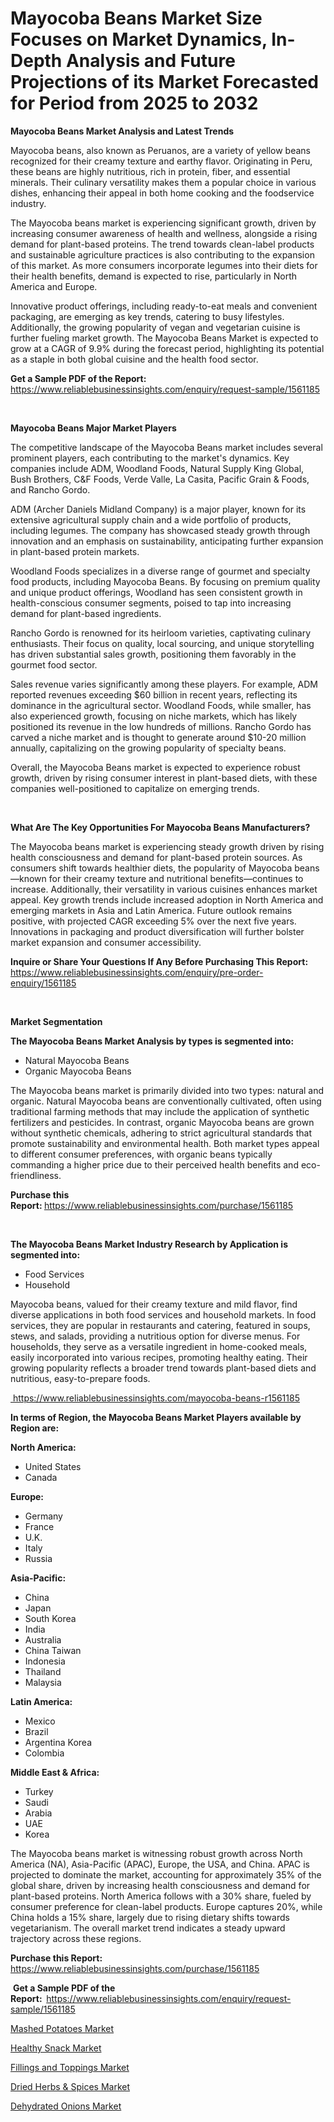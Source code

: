 <p><h1>Mayocoba Beans Market Size Focuses on Market Dynamics, In-Depth Analysis and Future Projections of its Market Forecasted for Period from 2025 to 2032</h1></p><p><strong>Mayocoba Beans Market Analysis and Latest Trends</strong></p>
<p><p>Mayocoba beans, also known as Peruanos, are a variety of yellow beans recognized for their creamy texture and earthy flavor. Originating in Peru, these beans are highly nutritious, rich in protein, fiber, and essential minerals. Their culinary versatility makes them a popular choice in various dishes, enhancing their appeal in both home cooking and the foodservice industry.</p><p>The Mayocoba beans market is experiencing significant growth, driven by increasing consumer awareness of health and wellness, alongside a rising demand for plant-based proteins. The trend towards clean-label products and sustainable agriculture practices is also contributing to the expansion of this market. As more consumers incorporate legumes into their diets for their health benefits, demand is expected to rise, particularly in North America and Europe.</p><p>Innovative product offerings, including ready-to-eat meals and convenient packaging, are emerging as key trends, catering to busy lifestyles. Additionally, the growing popularity of vegan and vegetarian cuisine is further fueling market growth. The Mayocoba Beans Market is expected to grow at a CAGR of 9.9% during the forecast period, highlighting its potential as a staple in both global cuisine and the health food sector.</p></p>
<p><strong>Get a Sample PDF of the Report:&nbsp;</strong> <a href="https://www.reliablebusinessinsights.com/enquiry/request-sample/1561185?utm_campaign=63&utm_medium=2&utm_source=Github&utm_content=ia&utm_term=14022025&utm_id=mayocoba-beans">https://www.reliablebusinessinsights.com/enquiry/request-sample/1561185</a></p>
<p>&nbsp;</p>
<p><strong>Mayocoba Beans Major Market Players</strong></p>
<p><p>The competitive landscape of the Mayocoba Beans market includes several prominent players, each contributing to the market's dynamics. Key companies include ADM, Woodland Foods, Natural Supply King Global, Bush Brothers, C&F Foods, Verde Valle, La Casita, Pacific Grain & Foods, and Rancho Gordo.</p><p>ADM (Archer Daniels Midland Company) is a major player, known for its extensive agricultural supply chain and a wide portfolio of products, including legumes. The company has showcased steady growth through innovation and an emphasis on sustainability, anticipating further expansion in plant-based protein markets.</p><p>Woodland Foods specializes in a diverse range of gourmet and specialty food products, including Mayocoba Beans. By focusing on premium quality and unique product offerings, Woodland has seen consistent growth in health-conscious consumer segments, poised to tap into increasing demand for plant-based ingredients.</p><p>Rancho Gordo is renowned for its heirloom varieties, captivating culinary enthusiasts. Their focus on quality, local sourcing, and unique storytelling has driven substantial sales growth, positioning them favorably in the gourmet food sector.</p><p>Sales revenue varies significantly among these players. For example, ADM reported revenues exceeding $60 billion in recent years, reflecting its dominance in the agricultural sector. Woodland Foods, while smaller, has also experienced growth, focusing on niche markets, which has likely positioned its revenue in the low hundreds of millions. Rancho Gordo has carved a niche market and is thought to generate around $10-20 million annually, capitalizing on the growing popularity of specialty beans.</p><p>Overall, the Mayocoba Beans market is expected to experience robust growth, driven by rising consumer interest in plant-based diets, with these companies well-positioned to capitalize on emerging trends.</p></p>
<p>&nbsp;</p>
<p><strong>What Are The Key Opportunities For Mayocoba Beans Manufacturers?</strong></p>
<p><p>The Mayocoba beans market is experiencing steady growth driven by rising health consciousness and demand for plant-based protein sources. As consumers shift towards healthier diets, the popularity of Mayocoba beans—known for their creamy texture and nutritional benefits—continues to increase. Additionally, their versatility in various cuisines enhances market appeal. Key growth trends include increased adoption in North America and emerging markets in Asia and Latin America. Future outlook remains positive, with projected CAGR exceeding 5% over the next five years. Innovations in packaging and product diversification will further bolster market expansion and consumer accessibility.</p></p>
<p><strong>Inquire or Share Your Questions If Any Before Purchasing This Report:</strong> <a href="https://www.reliablebusinessinsights.com/enquiry/pre-order-enquiry/1561185?utm_campaign=63&utm_medium=2&utm_source=Github&utm_content=ia&utm_term=14022025&utm_id=mayocoba-beans">https://www.reliablebusinessinsights.com/enquiry/pre-order-enquiry/1561185</a></p>
<p>&nbsp;</p>
<p><strong>Market Segmentation</strong></p>
<p><strong>The Mayocoba Beans Market Analysis by types is segmented into:</strong></p>
<p><ul><li>Natural Mayocoba Beans</li><li>Organic Mayocoba Beans</li></ul></p>
<p><p>The Mayocoba beans market is primarily divided into two types: natural and organic. Natural Mayocoba beans are conventionally cultivated, often using traditional farming methods that may include the application of synthetic fertilizers and pesticides. In contrast, organic Mayocoba beans are grown without synthetic chemicals, adhering to strict agricultural standards that promote sustainability and environmental health. Both market types appeal to different consumer preferences, with organic beans typically commanding a higher price due to their perceived health benefits and eco-friendliness.</p></p>
<p><strong>Purchase this Report:&nbsp;</strong><a href="https://www.reliablebusinessinsights.com/purchase/1561185?utm_campaign=63&utm_medium=2&utm_source=Github&utm_content=ia&utm_term=14022025&utm_id=mayocoba-beans">https://www.reliablebusinessinsights.com/purchase/1561185</a></p>
<p>&nbsp;</p>
<p><strong>The Mayocoba Beans Market Industry Research by Application is segmented into:</strong></p>
<p><ul><li>Food Services</li><li>Household</li></ul></p>
<p><p>Mayocoba beans, valued for their creamy texture and mild flavor, find diverse applications in both food services and household markets. In food services, they are popular in restaurants and catering, featured in soups, stews, and salads, providing a nutritious option for diverse menus. For households, they serve as a versatile ingredient in home-cooked meals, easily incorporated into various recipes, promoting healthy eating. Their growing popularity reflects a broader trend towards plant-based diets and nutritious, easy-to-prepare foods.</p></p>
<p><a href="https://www.reliablebusinessinsights.com/mayocoba-beans-r1561185?utm_campaign=63&utm_medium=2&utm_source=Github&utm_content=ia&utm_term=14022025&utm_id=mayocoba-beans">&nbsp;https://www.reliablebusinessinsights.com/mayocoba-beans-r1561185</a></p>
<p><strong>In terms of Region, the Mayocoba Beans Market Players available by Region are:</strong></p>
<p>
    <p> <strong> North America: </strong>
        <ul>
            <li>United States</li>
            <li>Canada</li>
        </ul>
        </p> 
    <p> <strong> Europe: </strong>
        <ul>
            <li>Germany</li>
            <li>France</li>
            <li>U.K.</li>
            <li>Italy</li>
            <li>Russia</li>
        </ul>
        </p> 
    <p> <strong> Asia-Pacific: </strong>
        <ul>
            <li>China</li>
            <li>Japan</li>
            <li>South Korea</li>
            <li>India</li>
            <li>Australia</li>
            <li>China Taiwan</li>
            <li>Indonesia</li>
            <li>Thailand</li>
            <li>Malaysia</li>
        </ul>
        </p> 
    <p> <strong> Latin America: </strong>
        <ul>
            <li>Mexico</li>
            <li>Brazil</li>
            <li>Argentina Korea</li>
            <li>Colombia</li>
        </ul>
        </p> 
    <p> <strong> Middle East & Africa: </strong>
        <ul>
            <li>Turkey</li>
            <li>Saudi</li>
            <li>Arabia</li>
            <li>UAE</li>
            <li>Korea</li>
        </ul>
    </p>
    </p>
<p><p>The Mayocoba beans market is witnessing robust growth across North America (NA), Asia-Pacific (APAC), Europe, the USA, and China. APAC is projected to dominate the market, accounting for approximately 35% of the global share, driven by increasing health consciousness and demand for plant-based proteins. North America follows with a 30% share, fueled by consumer preference for clean-label products. Europe captures 20%, while China holds a 15% share, largely due to rising dietary shifts towards vegetarianism. The overall market trend indicates a steady upward trajectory across these regions.</p></p>
<p><strong>Purchase this Report: </strong><a href="https://www.reliablebusinessinsights.com/purchase/1561185?utm_campaign=63&utm_medium=2&utm_source=Github&utm_content=ia&utm_term=14022025&utm_id=mayocoba-beans">https://www.reliablebusinessinsights.com/purchase/1561185</a></p>
<p>&nbsp;<strong>Get a Sample PDF of the Report:&nbsp;&nbsp;</strong><a href="https://www.reliablebusinessinsights.com/enquiry/request-sample/1561185?utm_campaign=63&utm_medium=2&utm_source=Github&utm_content=ia&utm_term=14022025&utm_id=mayocoba-beans">https://www.reliablebusinessinsights.com/enquiry/request-sample/1561185</a></p>
<p><strong></strong></p>
<p><p><a href="https://github.com/miottaredlin79/Market-Research-Report-List-1/blob/main/mashed-potatoes-market.md?utm_campaign=63&utm_medium=2&utm_source=Github&utm_content=ia&utm_term=14022025&utm_id=mayocoba-beans">Mashed Potatoes Market</a></p><p><a href="https://github.com/buqjavesora/Market-Research-Report-List-1/blob/main/healthy-snack-market.md?utm_campaign=63&utm_medium=2&utm_source=Github&utm_content=ia&utm_term=14022025&utm_id=mayocoba-beans">Healthy Snack Market</a></p><p><a href="https://github.com/rrapajecundi/Market-Research-Report-List-1/blob/main/fillings-and-toppings-market.md?utm_campaign=63&utm_medium=2&utm_source=Github&utm_content=ia&utm_term=14022025&utm_id=mayocoba-beans">Fillings and Toppings Market</a></p><p><a href="https://github.com/paljuhubeyde/Market-Research-Report-List-1/blob/main/dried-herbs-spices-market.md?utm_campaign=63&utm_medium=2&utm_source=Github&utm_content=ia&utm_term=14022025&utm_id=mayocoba-beans">Dried Herbs & Spices Market</a></p><p><a href="https://github.com/vilolakoreni/Market-Research-Report-List-1/blob/main/dehydrated-onions-market.md?utm_campaign=63&utm_medium=2&utm_source=Github&utm_content=ia&utm_term=14022025&utm_id=mayocoba-beans">Dehydrated Onions Market</a></p></p>